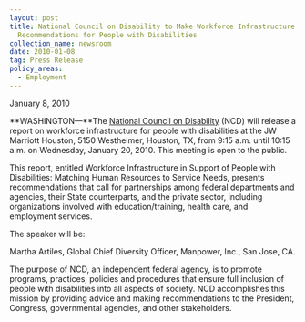 ```yaml
---
layout: post
title: National Council on Disability to Make Workforce Infrastructure
  Recommendations for People with Disabilities
collection_name: newsroom
date: 2010-01-08
tag: Press Release
policy_areas:
  - Employment
---
```

J﻿anuary 8, 2010

**WASHINGTON—**The [National Council on Disability](https://ncd.gov/) (NCD) will release a report on workforce infrastructure for people with disabilities at the JW Marriott Houston, 5150 Westheimer, Houston, TX, from 9:15 a.m. until 10:15 a.m. on Wednesday, January 20, 2010. This meeting is open to the public.

This report, entitled Workforce Infrastructure in Support of People with Disabilities: Matching Human Resources to Service Needs, presents recommendations that call for partnerships among federal departments and agencies, their State counterparts, and the private sector, including organizations involved with education/training, health care, and employment services.

The speaker will be:

Martha Artiles, Global Chief Diversity Officer, Manpower, Inc., San Jose, CA.

The purpose of NCD, an independent federal agency, is to promote programs, practices, policies and procedures that ensure full inclusion of people with disabilities into all aspects of society. NCD accomplishes this mission by providing advice and making recommendations to the President, Congress, governmental agencies, and other stakeholders.